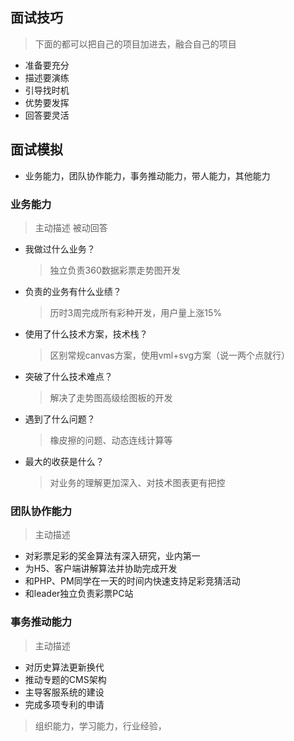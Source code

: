 ## 面试技巧

> 下面的都可以把自己的项目加进去，融合自己的项目

- 准备要充分
- 描述要演练
- 引导找时机
- 优势要发挥
- 回答要灵活

## 面试模拟
- 业务能力，团队协作能力，事务推动能力，带人能力，其他能力

### 业务能力

> 主动描述 被动回答

- 我做过什么业务？
    > 独立负责360数据彩票走势图开发
    
- 负责的业务有什么业绩？
    > 历时3周完成所有彩种开发，用户量上涨15%
    
- 使用了什么技术方案，技术栈？
    > 区别常规canvas方案，使用vml+svg方案（说一两个点就行）
    
- 突破了什么技术难点？
    > 解决了走势图高级绘图板的开发
    
- 遇到了什么问题？
    > 橡皮擦的问题、动态连线计算等
    
- 最大的收获是什么？
    > 对业务的理解更加深入、对技术图表更有把控
    
### 团队协作能力

> 主动描述

- 对彩票足彩的奖金算法有深入研究，业内第一
- 为H5、客户端讲解算法并协助完成开发
- 和PHP、PM同学在一天的时间内快速支持足彩竞猜活动
- 和leader独立负责彩票PC站

### 事务推动能力

> 主动描述

- 对历史算法更新换代
- 推动专题的CMS架构
- 主导客服系统的建设
- 完成多项专利的申请

> 组织能力，学习能力，行业经验，
